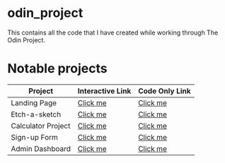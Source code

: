 # odin_project
This contains all the code that I have created while working through The Odin Project. 

# Notable projects
| Project | Interactive Link | Code Only Link|
| --------|-----------|---- |
|Landing Page |<a href="https://hewittaj.github.io/odin-landing-page-project/">Click me</a>|<a href="https://github.com/hewittaj/odin-landing-page-project">Click me</a>|
|Etch-a-sketch|<a href="https://hewittaj.github.io/etch-a-sketch/">Click me</a>|<a href="https://github.com/hewittaj/etch-a-sketch">Click me</a>|
|Calculator Project|<a href="https://hewittaj.github.io/calculator/">Click me</a>|<a href="https://github.com/hewittaj/calculator">Click me</a>|
|Sign-up Form|<a href="https://hewittaj.github.io/signup-form/">Click me</a>|<a href="https://github.com/hewittaj/signup-form">Click me</a>|
|Admin Dashboard|<a href="https://github.com/hewittaj/admin-dashboard">Click me</a>|<a href="https://hewittaj.github.io/admin-dashboard/">Click me</a>
